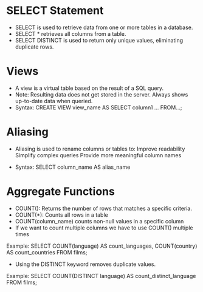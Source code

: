 # SELECT Statement

- SELECT is used to retrieve data from one or more tables in a database.
- SELECT \* retrieves all columns from a table.
- SELECT DISTINCT is used to return only unique values, eliminating duplicate rows.

# Views

- A view is a virtual table based on the result of a SQL query.
- Note: Resulting data does not get stored in the server. Always shows up-to-date data when queried.
- Syntax:
  CREATE VIEW view_name AS
  SELECT column1 ...
  FROM...;

# Aliasing

- Aliasing is used to rename columns or tables to:
  Improve readability
  Simplify complex queries
  Provide more meaningful column names

- Syntax: SELECT column_name AS alias_name

# Aggregate Functions

- COUNT(): Returns the number of rows that matches a specific criteria.
- COUNT(\*): Counts all rows in a table
- COUNT(column_name) counts non-null values in a specific column
- If we want to count multiple columns we have to use COUNT() multiple times

Example: 
SELECT COUNT(language) AS count_languages, COUNT(country) AS count_countries
FROM films;

- Using the DISTINCT keyword removes duplicate values.

Example: 
SELECT COUNT(DISTINCT language) AS count_distinct_language 
FROM films;